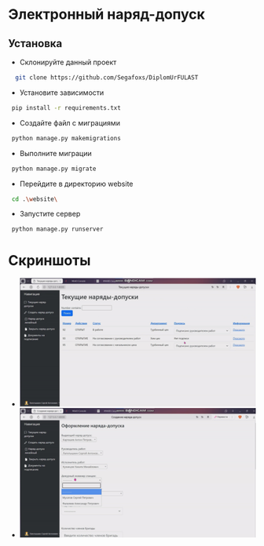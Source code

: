 
# Электронный наряд-допуск


## Установка

- Склонируйте данный проект

```bash
  git clone https://github.com/Segafoxs/DiplomUrFULAST
```
- Установите зависимости
```bash
 pip install -r requirements.txt 
``` 
- Создайте файл с миграциями
```bash
 python manage.py makemigrations
```
- Выполните миграции
```bash
 python manage.py migrate
```
- Перейдите в директорию website
```bash
 cd .\website\
```
- Запустите сервер
```bash
 python manage.py runserver 
```


# Скриншоты
- ![Image alt](https://github.com/Segafoxs/DiplomUrFULAST/blob/main/lOJGqn6s4tTJox7FwtNurvHxeIVKN5AHAYODR4f68VjYjubm7yOwWuLmZKWsRGIcrP7Lml0wAKbVI3mCPioKd3_p.jpg)
- ![Image alt](https://github.com/Segafoxs/DiplomUrFULAST/blob/main/mwkQKpV8wISVuxJCjFfbXVAmtam04gRw63QtlpgEA2q1cjNy631WHWkxTXKhMpR38UtqaDxq1VTBTYbqe3cKOsq7.jpg)
